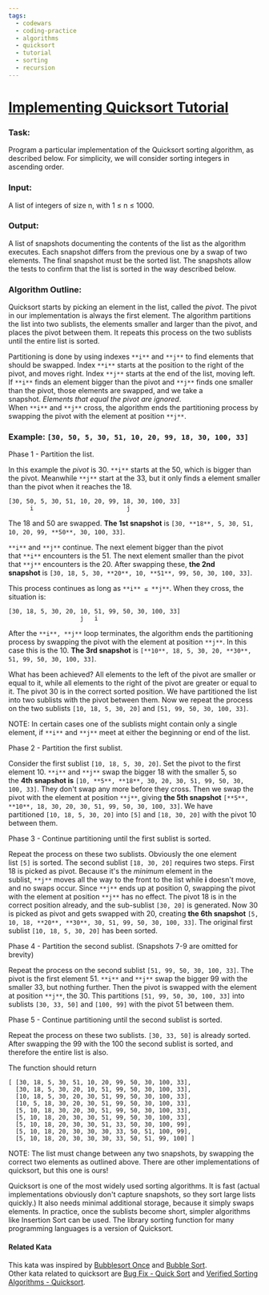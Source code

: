 ```yaml
---
tags:
  - codewars
  - coding-practice
  - algorithms
  - quicksort
  - tutorial
  - sorting
  - recursion
---
```

# [Implementing Quicksort Tutorial](https://www.codewars.com/kata/6641778ddab67c48a794387d)

### Task:

Program a particular implementation of the Quicksort sorting algorithm, as described below. For simplicity, we will consider sorting integers in ascending order.

### Input:

A list of integers of size n, with 1 ≤ n ≤ 1000.

### Output:

A list of snapshots documenting the contents of the list as the algorithm executes. Each snapshot differs from the previous one by a swap of two elements. The final snapshot must be the sorted list. The snapshots allow the tests to confirm that the list is sorted in the way described below.

### Algorithm Outline:

Quicksort starts by picking an element in the list, called the _pivot_. The pivot in our implementation is always the first element. The algorithm partitions the list into two sublists, the elements smaller and larger than the pivot, and places the pivot between them. It repeats this process on the two sublists until the entire list is sorted.

Partitioning is done by using indexes `**i**` and `**j**` to find elements that should be swapped. Index `**i**` starts at the position to the right of the pivot, and moves right. Index `**j**` starts at the end of the list, moving left. If `**i**` finds an element bigger than the pivot and `**j**` finds one smaller than the pivot, those elements are swapped, and we take a snapshot. _Elements that equal the pivot are ignored_. When `**i**` and `**j**` cross, the algorithm ends the partitioning process by swapping the pivot with the element at position `**j**`.

### Example: `[30, 50, 5, 30, 51, 10, 20, 99, 18, 30, 100, 33]`

Phase 1 - Partition the list.

In this example the _pivot_ is 30. `**i**` starts at the 50, which is bigger than the pivot. Meanwhile `**j**` start at the 33, but it only finds a element smaller than the pivot when it reaches the 18.

```
[30, 50, 5, 30, 51, 10, 20, 99, 18, 30, 100, 33]  
      i                          j
```

The 18 and 50 are swapped. **The 1st snapshot** is `[30, **18**, 5, 30, 51, 10, 20, 99, **50**, 30, 100, 33]`.

`**i**` and `**j**` continue. The next element bigger than the pivot that `**i**` encounters is the 51. The next element smaller than the pivot that `**j**` encounters is the 20. After swapping these, **the 2nd snapshot** is `[30, 18, 5, 30, **20**, 10, **51**, 99, 50, 30, 100, 33]`.

This process continues as long as `**i** ≤ **j**`. When they cross, the situation is:

```
[30, 18, 5, 30, 20, 10, 51, 99, 50, 30, 100, 33] 
                    j   i
```

After the `**i**, **j**` loop terminates, the algorithm ends the partitioning process by swapping the pivot with the element at position `**j**`. In this case this is the 10. **The 3rd snapshot** is `[**10**, 18, 5, 30, 20, **30**, 51, 99, 50, 30, 100, 33]`.

What has been achieved? All elements to the left of the pivot are smaller or equal to it, while all elements to the right of the pivot are greater or equal to it. The pivot 30 is in the correct sorted position. We have partitioned the list into two sublists with the pivot between them. Now we repeat the process on the two sublists `[10, 18, 5, 30, 20]` and `[51, 99, 50, 30, 100, 33]`.

NOTE: In certain cases one of the sublists might contain only a single element, if `**i**` and `**j**` meet at either the beginning or end of the list.

Phase 2 - Partition the first sublist.

Consider the first sublist `[10, 18, 5, 30, 20]`. Set the pivot to the first element 10. `**i**` and `**j**` swap the bigger 18 with the smaller 5, so the **4th snapshot is** `[10, **5**, **18**, 30, 20, 30, 51, 99, 50, 30, 100, 33]`. They don't swap any more before they cross. Then we swap the pivot with the element at position `**j**`, giving **the 5th snapshot** `[**5**, **10**, 18, 30, 20, 30, 51, 99, 50, 30, 100, 33]`. We have partitioned `[10, 18, 5, 30, 20]` into `[5]` and `[18, 30, 20]` with the pivot 10 between them.

Phase 3 - Continue partitioning until the first sublist is sorted.

Repeat the process on these two sublists. Obviously the one element list `[5]` is sorted. The second sublist `[18, 30, 20]` requires two steps. First 18 is picked as pivot. Because it's the _minimum_ element in the sublist, `**j**` moves all the way to the front to the list while **i** doesn't move, and no swaps occur. Since `**j**` ends up at position 0, swapping the pivot with the element at position `**j**` has no effect. The pivot 18 is in the correct position already, and the sub-sublist `[30, 20]` is generated. Now 30 is picked as pivot and gets swapped with 20, creating **the 6th snapshot** `[5, 10, 18, **20**, **30**, 30, 51, 99, 50, 30, 100, 33]`. The original first sublist `[10, 18, 5, 30, 20]` has been sorted.

Phase 4 - Partition the second sublist. (Snapshots 7-9 are omitted for brevity)

Repeat the process on the second sublist `[51, 99, 50, 30, 100, 33]`. The pivot is the first element 51. `**i**` and `**j**` swap the bigger 99 with the smaller 33, but nothing further. Then the pivot is swapped with the element at position `**j**`, the 30. This partitions `[51, 99, 50, 30, 100, 33]` into sublists `[30, 33, 50]` and `[100, 99]` with the pivot 51 between them.

Phase 5 - Continue partitioning until the second sublist is sorted.

Repeat the process on these two sublists. `[30, 33, 50]` is already sorted. After swapping the 99 with the 100 the second sublist is sorted, and therefore the entire list is also.

The function should return

```
[ [30, 18, 5, 30, 51, 10, 20, 99, 50, 30, 100, 33], 
  [30, 18, 5, 30, 20, 10, 51, 99, 50, 30, 100, 33], 
  [10, 18, 5, 30, 20, 30, 51, 99, 50, 30, 100, 33], 
  [10, 5, 18, 30, 20, 30, 51, 99, 50, 30, 100, 33], 
  [5, 10, 18, 30, 20, 30, 51, 99, 50, 30, 100, 33], 
  [5, 10, 18, 20, 30, 30, 51, 99, 50, 30, 100, 33], 
  [5, 10, 18, 20, 30, 30, 51, 33, 50, 30, 100, 99], 
  [5, 10, 18, 20, 30, 30, 30, 33, 50, 51, 100, 99], 
  [5, 10, 18, 20, 30, 30, 30, 33, 50, 51, 99, 100] ] 
```

NOTE: The list must change between any two snapshots, by swapping the correct two elements as outlined above. There are other implementations of quicksort, but this one is ours!

Quicksort is one of the most widely used sorting algorithms. It is fast (actual implementations obviously don't capture snapshots, so they sort large lists quickly.) It also needs minimal additional storage, because it simply swaps elements. In practice, once the sublists become short, simpler algorithms like Insertion Sort can be used. The library sorting function for many programming languages is a version of Quicksort.

#### Related Kata

This kata was inspired by [Bubblesort Once](https://www.codewars.com/kata/56b97b776ffcea598a0006f2) and [Bubble Sort](https://www.codewars.com/kata/57403b5ad67e87b5e7000d1d).  
Other kata related to quicksort are [Bug Fix - Quick Sort](https://www.codewars.com/kata/56bdaa2cbe8f29257c000085) and [Verified Sorting Algorithms - Quicksort](https://www.codewars.com/kata/5d2f292b496f8d001c224972).
